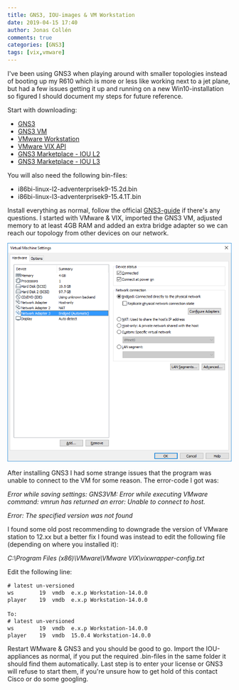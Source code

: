 ```yaml
---
title: GNS3, IOU-images & VM Workstation
date: 2019-04-15 17:40
author: Jonas Collén
comments: true
categories: [GNS3]
tags: [vix,vmware]
---
```

I've been using GNS3 when playing around with smaller topologies instead of booting up my R610 which is more or less like working next to a jet plane, but had a few issues getting it up and running on a new Win10-installation so figured I should document my steps for future reference.

Start with downloading:

*   [GNS3](https://www.gns3.com/software)
*   [GNS3 VM](https://www.gns3.com/software/download-vm)
*   [VMware Workstation](https://www.vmware.com/se/products/workstation-player.html)
*   [VMware VIX API](https://my.vmware.com/web/vmware/login?bmctx=4C976C546DE4E8BA7BD58B8EEADF25A5B418821E70E4480C483939EC36F11A86&contextType=external&username=string&OverrideRetryLimit=1&action=%2F&password=sercure_string&challenge_url=https%3A%2F%2Fmy.vmware.com%2Fweb%2Fvmware%2Flogin&creds=username+password&request_id=-6717584917619567700&authn_try_count=0&locale=en_US&resource_url=https%253A%252F%252Fmy.vmware.com%252Fgroup%252Fvmware%252Fdetails%253FdownloadGroup%253DPLAYER-1400-VIX1170%2526productId%253D734)
*   [GNS3 Marketplace - IOU L2](https://www.gns3.com/marketplace/appliance/iou-l2)
*   [GNS3 Marketplace - IOU L3](https://www.gns3.com/marketplace/appliance/cisco-iou-l3)

You will also need the following bin-files:

*   i86bi-linux-l2-adventerprisek9-15.2d.bin
*   i86bi-linux-l3-adventerprisek9-15.4.1T.bin

Install everything as normal, follow the official [GNS3-guide](https://docs.gns3.com/1wdfvS-OlFfOf7HWZoSXMbG58C4pMSy7vKJFiKKVResc/index.html) if there's any questions. I started with VMware & VIX, imported the GNS3 VM, adjusted memory to at least 4GB RAM and added an extra bridge adapter so we can reach our topology from other devices on our network.

![](/assets/images/2019/04/gns3vm.png)

After installing GNS3 I had some strange issues that the program was unable to connect to the VM for some reason. The error-code I got was:

_Error while saving settings: GNS3VM: Error while executing VMware command: vmrun has returned an error: Unable to connect to host._  
  
_Error: The specified version was not found_

I found some old post recommending to downgrade the version of VMware station to 12.xx but a better fix I found was instead to edit the following file (depending on where you installed it):  
  
_C:\\Program Files (x86)\\VMware\\VMware VIX\\vixwrapper-config.txt_

Edit the following line:

    # latest un-versioned
    ws        19  vmdb  e.x.p Workstation-14.0.0
    player    19  vmdb  e.x.p Workstation-14.0.0
    
    To:
    # latest un-versioned
    ws        19  vmdb  e.x.p Workstation-14.0.0
    player    19  vmdb  15.0.4 Workstation-14.0.0
    

Restart WMware & GNS3 and you should be good to go. Import the IOU-appliances as normal, if you put the required .bin-files in the same folder it should find them automatically. Last step is to enter your license or GNS3 will refuse to start them, if you're unsure how to get hold of this contact Cisco or do some googling.